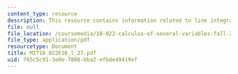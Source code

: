 ```yaml
---
content_type: resource
description: This resource contains information related to line integrals.
file: null
file_location: /coursemedia/18-022-calculus-of-several-variables-fall-2010/765c5c913e0e7806bba2efbde49419ef_MIT18_022F10_l_27.pdf
file_type: application/pdf
resourcetype: Document
title: MIT18_022F10_l_27.pdf
uid: 765c5c91-3e0e-7806-bba2-efbde49419ef
---
```

